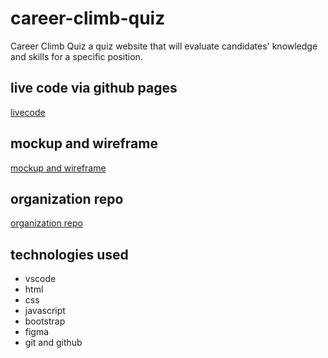 # career-climb-quiz

Career Climb Quiz a quiz website that will evaluate candidates' knowledge and skills for a specific position.

## live code via github pages

[livecode](https://faresmohalhel.github.io/career-climb-quiz-project/)

## mockup and wireframe

[mockup and wireframe](https://www.figma.com/file/TUOIMfyykxu4TbZQvcAfbL/CCQ---wireframe%2Fmockup?node-id=25-58&t=a62CkK0AIr56uQl5-0)

## organization repo

[organization repo](https://github.com/ZarqaC2P3G3/career-climb-quiz)

## technologies used

- vscode
- html
- css
- javascript
- bootstrap
- figma
- git and github
